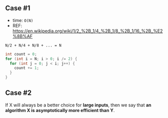 ## Case #1

- time: `O(N)`
- REF: https://en.wikipedia.org/wiki/1/2_%2B_1/4_%2B_1/8_%2B_1/16_%2B_%E2%8B%AF

`N/2 + N/4 + N/8 + ... = N`

```java
int count = 0;
for (int i = N; i > 0; i /= 2) {
  for (int j = 0; j < i; j++) {
    count += 1;
  }
}
```

## Case #2

If X will always be a better choice for **large inputs**,
then we say that **an algorithm X is asymptotically more efficient than Y**.
